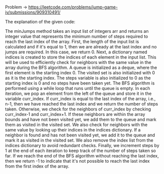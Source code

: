 Problem -> https://leetcode.com/problems/jump-game-iv/submissions/909310491/


The explanation of the given code:

The minJumps method takes an input list of integers arr and returns an integer value that represents the minimum number of steps required to reach the last index of the array.
First, the length of the input list is calculated and if it's equal to 1, then we are already at the last index and no jumps are required. In this case, we return 0.
Next, a dictionary named indices is created to store the indices of each element in the input list. This will be used to efficiently check for neighbors with the same value in the array during the BFS algorithm.
A queue is initialized as a deque, where the first element is the starting index 0. The visited set is also initialized with 0 as it is the starting index.
The steps variable is also initialized to 0 as the starting index is 0 and no steps have been taken yet.
The BFS algorithm is performed using a while loop that runs until the queue is empty. In each iteration, we pop an element from the left of the queue and store it in the variable curr_index.
If curr_index is equal to the last index of the array, i.e., n-1, then we have reached the last index and we return the number of steps taken.
Otherwise, we check for the neighbors of curr_index by checking curr_index-1 and curr_index+1. If these neighbors are within the array bounds and have not been visited yet, we add them to the queue and mark them as visited in the visited set.
We also check for neighbors with the same value by looking up their indices in the indices dictionary. If a neighbor is found and has not been visited yet, we add it to the queue and mark it as visited in the visited set. We also remove the index list from the indices dictionary to avoid redundant checks.
Finally, we increment steps by 1 at the end of each iteration to keep track of the number of steps taken so far.
If we reach the end of the BFS algorithm without reaching the last index, then we return -1 to indicate that it's not possible to reach the last index from the first index of the array.